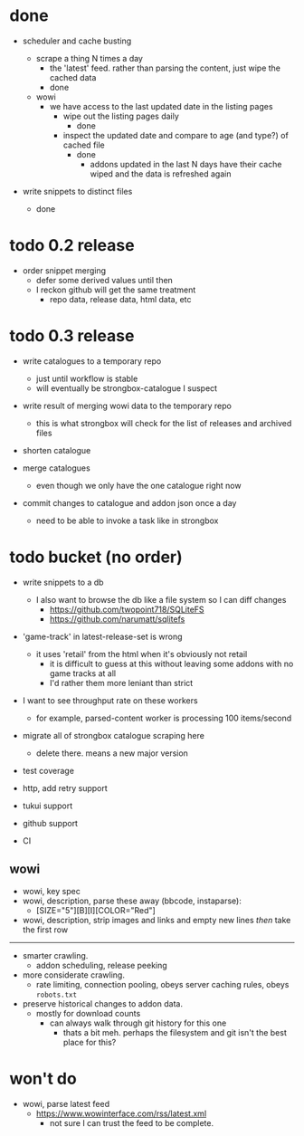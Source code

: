 # done

* scheduler and cache busting
    - scrape a thing N times a day
        - the 'latest' feed. rather than parsing the content, just wipe the cached data
        - done
    - wowi
        - we have access to the last updated date in the listing pages
            - wipe out the listing pages daily
                - done
            - inspect the updated date and compare to age (and type?) of cached file
                - done
                    - addons updated in the last N days have their cache wiped and the data is refreshed again

* write snippets to distinct files
    - done

# todo 0.2 release

* order snippet merging
    - defer some derived values until then
    - I reckon github will get the same treatment
        - repo data, release data, html data, etc

# todo 0.3 release

* write catalogues to a temporary repo
    - just until workflow is stable
    - will eventually be strongbox-catalogue I suspect
    
* write result of merging wowi data to the temporary repo
    - this is what strongbox will check for the list of releases and archived files

* shorten catalogue

* merge catalogues
    - even though we only have the one catalogue right now

* commit changes to catalogue and addon json once a day
    - need to be able to invoke a task like in strongbox

# todo bucket (no order)

* write snippets to a db
    - I also want to browse the db like a file system so I can diff changes
        - https://github.com/twopoint718/SQLiteFS
        - https://github.com/narumatt/sqlitefs

* 'game-track' in latest-release-set is wrong
    - it uses 'retail' from the html when it's obviously not retail
        - it is difficult to guess at this without leaving some addons with no game tracks at all
        - I'd rather them more leniant than strict
* I want to see throughput rate on these workers
    - for example, parsed-content worker is processing 100 items/second
* migrate all of strongbox catalogue scraping here
    - delete there. means a new major version
* test coverage
* http, add retry support
* tukui support
* github support
* CI

## wowi

* wowi, key spec
* wowi, description, parse these away (bbcode, instaparse):
    - [SIZE=\"5\"][B][I][COLOR=\"Red\"]
* wowi, description, strip images and links and empty new lines *then* take the first row

---

* smarter crawling.
    - addon scheduling, release peeking
* more considerate crawling.
    - rate limiting, connection pooling, obeys server caching rules, obeys `robots.txt`
* preserve historical changes to addon data.
    - mostly for download counts
        - can always walk through git history for this one
            - thats a bit meh. perhaps the filesystem and git isn't the best place for this?

# won't do

* wowi, parse latest feed
    - https://www.wowinterface.com/rss/latest.xml
        - not sure I can trust the feed to be complete.

